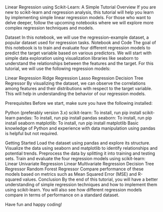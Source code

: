 Linear Regression using Scikit-Learn: A Simple Tutorial
Overview
If you are new to scikit-learn and regression analysis, this tutorial will help you learn by implementing simple linear regression models. For those who want to delve deeper, follow the upcoming notebooks where we will explore more complex regression techniques and models.

Dataset
In this notebook, we will use the regression-example dataset, a popular dataset used for regression tasks.
Notebook and Code
The goal of this notebook is to train and evaluate four different regression models to predict the target variable based on various predictors. We will start with simple data exploration using visualization libraries like seaborn to understand the relationships between the features and the target. For this tutorial, we will use the following regression models:

Linear Regression
Ridge Regression
Lasso Regression
Decision Tree Regressor
By visualizing the dataset, we can observe the correlations among features and their distributions with respect to the target variable. This will help in understanding the behavior of our regression models.

Prerequisites
Before we start, make sure you have the following installed:

Python (preferably version 3.x)
scikit-learn: To install, run pip install scikit-learn
pandas: To install, run pip install pandas
seaborn: To install, run pip install seaborn
matplotlib: To install, run pip install matplotlib
Basic knowledge of Python and experience with data manipulation using pandas is helpful but not required.

Getting Started
Load the dataset using pandas and explore its structure.
Visualize the data using seaborn and matplotlib to identify relationships and potential trends.
Preprocess the data by splitting it into training and testing sets.
Train and evaluate the four regression models using scikit-learn:
Linear Univariate Regression
Linear Multivariate Regression
Decision Tree Regressor
Random Forest Regressor
Compare performance of these models based on metrics such as Mean Squared Error (MSE) and R-squared values.
Conclusion
By the end of this tutorial, you will have a better understanding of simple regression techniques and how to implement them using scikit-learn. You will also see how different regression models compare in terms of performance on a standard dataset.

Have fun and happy coding!
